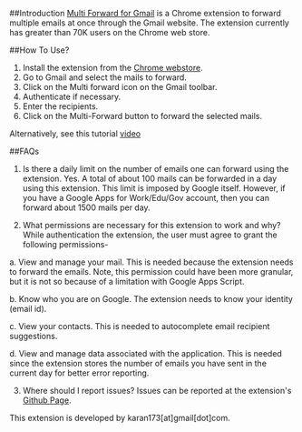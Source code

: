 
##Introduction
[Multi Forward for Gmail](https://chrome.google.com/webstore/detail/multi-forward-for-gmail/jjmdplljmniahpamcmabdnahmjdlikpm/related) is a Chrome extension to forward multiple emails at once through the Gmail website. The extension currently has greater than 70K users on the Chrome web store.


##How To Use?

1. Install the extension from the [Chrome webstore](https://chrome.google.com/webstore/detail/multi-forward-for-gmail/jjmdplljmniahpamcmabdnahmjdlikpm/related).
2. Go to Gmail and select the mails to forward.
3. Click on the Multi forward icon on the Gmail toolbar.
4. Authenticate if necessary.
5. Enter the recipients.
6. Click on the Multi-Forward button to forward the selected mails.

Alternatively, see this tutorial [video](https://youtu.be/JYXCpS7KS_g)

##FAQs

1. Is there a daily limit on the number of emails one can forward using the extension.
Yes. A total of about 100 mails can be forwarded in a day using this extension. This limit is imposed by Google itself. However, if you have a Google Apps for Work/Edu/Gov account, then you can forward about 1500 mails per day.

2. What permissions are necessary for this extension to work and why?
While authentication the extension, the user must agree to grant the following permissions-

  a. View and manage your mail.
  This is needed because the extension needs to forward the emails. Note, this permission could have been more granular, but  it is not so because of a limitation with Google Apps Script.

  b. Know who you are on Google.
  The extension needs to know your identity (email id).

  c. View your contacts.
  This is needed to autocomplete email recipient suggestions.

  d. View and manage data associated with the application.
  This is needed since the extension stores the number of emails you have sent in the current day for better error reporting.

3. Where should I report issues?
Issues can be reported at the extension's [Github Page](https://github.com/karan173/Multi-Forward-for-Gmail/issues/new).

This extension is developed by karan173[at]gmail[dot]com.


